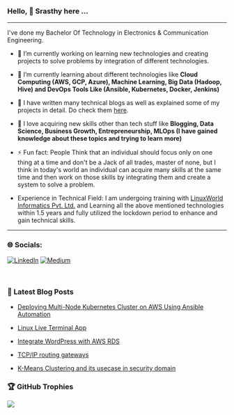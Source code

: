 ### Hello, 👋 Srasthy here ...

---

I've done my Bachelor Of Technology in Electronics & Communication Engineering.

- 🔭 I’m currently working on learning new technologies and creating projects to solve problems by integration of different technologies.

- 🌱 I’m currently learning about different technologies like **Cloud Computing (AWS, GCP, Azure), Machine Learning, Big Data (Hadoop, Hive) and DevOps Tools Like (Ansible, Kubernetes, Docker, Jenkins)**

- 👯 I have written many technical blogs as well as explained some of my projects in detail. Do check them [here](https://chaudharysrasthy1528.medium.com).

- 💬 I love acquiring new skills other than tech stuff like **Blogging, Data Science, Business Growth, Entrepreneurship, MLOps (I have gained knowledge about these topics and trying to learn more)**

- ⚡ Fun fact: People Think that an individual should focus only on one thing at a time and don't be a Jack of all trades, master of none, but I think in today's world an individual can acquire many skills at the same time and then work on those skills by integrating them and create a system to solve a problem.

- Experience in Technical Field: I am undergoing training with [LinuxWorld Informatics Pvt. Ltd.](https://www.linuxworldindia.org/) and Learning all the above mentioned technologies within 1.5 years and fully utilized the lockdown period to enhance and gain technical skills. 

---

### 🌐 Socials:
[![LinkedIn](https://img.shields.io/badge/LinkedIn-%230077B5.svg?logo=linkedin&logoColor=white)](https://linkedin.com/in/https://www.linkedin.com/in/srasthy-chaudhary/) [![Medium](https://img.shields.io/badge/Medium-12100E?logo=medium&logoColor=white)](https://medium.com/@https://chaudharysrasthy1528.medium.com) 

<br />

### 📕 Latest Blog Posts

<!-- BLOG-POST-LIST:START -->

- [Deploying Multi-Node Kubernetes Cluster on AWS Using Ansible Automation](https://chaudharysrasthy1528.medium.com/deploying-multi-node-kubernetes-cluster-on-aws-using-ansible-automation-bb03183b54f9)

- [Linux Live Terminal App]([https://chaudharysrasthy1528.medium.com/the-amazing-ways-google-uses-artificial-intelligence-and-machine-learning-74bb2ea201d9](https://chaudharysrasthy1528.medium.com/linux-live-terminal-app-f04ca69aeeb7))

- [Integrate WordPress with AWS RDS](https://chaudharysrasthy1528.medium.com/integrate-wordpress-with-aws-rds-ebd8de24f807)

- [TCP/IP routing gateways](https://chaudharysrasthy1528.medium.com/tcp-ip-routing-gateways-a6d83b1ac4b2)

- [K-Means Clustering and its usecase in security domain](https://chaudharysrasthy1528.medium.com/k-means-clustering-and-its-use-case-in-the-security-domain-fa66f341c67)

<!-- BLOG-POST-LIST:END -->

### 🏆 GitHub Trophies
![](https://github-profile-trophy.vercel.app/?username=srasthychaudhary&theme=radical&no-frame=false&no-bg=true&margin-w=0)


